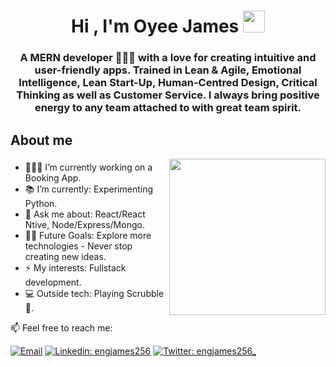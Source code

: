 <h1 align="center"><b>Hi , I'm Oyee James </b><img src="https://media.giphy.com/media/hvRJCLFzcasrR4ia7z/giphy.gif" width="35"></h1>

<h3 align="center"> A MERN developer 🧑🏽‍💻 with a love for creating intuitive and user-friendly apps. Trained in Lean & Agile, Emotional Intelligence, Lean Start-Up, Human-Centred Design, Critical Thinking as well as Customer Service. I always bring positive energy to any team attached to with great team spirit. </h3>

## **About me**
<picture> <img align="right" src="https://user-images.githubusercontent.com/97470591/211007344-adf1cb3d-93d9-447a-af88-29403126c5c1.gif" width = 250px></picture>

### 
- 🧑🏽‍💻 I’m currently working on a Booking App.
- 📚 I’m currently: Experimenting Python.
- 💬 Ask me about: React/React Ntive, Node/Express/Mongo.
- 💪🏼 Future Goals: Explore more technologies - Never stop creating new ideas.
- ⚡ My interests: Fullstack development.
- 💻 Outside tech: Playing Scrubble 🌴.

📫  Feel free to reach me:

[![Email](https://img.shields.io/badge/Email-%40engjames@gmail.com%20-blue)](mailto:engjames256@gmail.com?)
[![Linkedin: engjames256](https://img.shields.io/badge/-engjames256-blue?style=flat-square&logo=Linkedin&logoColor=white&link=https://www.linkedin.com/in/engjames256/)](https://www.linkedin.com/in/engjames256/)
[![Twitter: engjames256_](https://img.shields.io/twitter/follow/engjames256?style=social)](https://twitter.com/engjames256)

<!--
**engjames256/engjames256** is a ✨ _special_ ✨ repository because its `README.md` (this file) appears on your GitHub profile.

Here are some ideas to get you started:

- 🔭 I’m currently working on ...
- 🌱 I’m currently learning ...
- 👯 I’m looking to collaborate on ...
- 🤔 I’m looking for help with ...
- 💬 Ask me about ...
- 📫 How to reach me: ...
- 😄 Pronouns: ...
- ⚡ Fun fact: ...
-->
